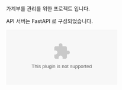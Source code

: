 가계부를 관리를 위한 프로젝트 입니다.

API 서버는 FastAPI 로 구성되었습니다.

![test.zip](https://github.com/foonsoo/project/files/9657031/test.zip)
